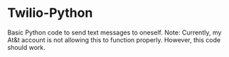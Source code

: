 # Twilio-Python
Basic Python code to send text messages to oneself.  Note:  Currently, my At&amp;t account is not allowing this to function properly.
However, this code should work.
